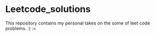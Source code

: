 # Leetcode_solutions
This repository contains my personal takes on the some of leet code problems. :) :=

